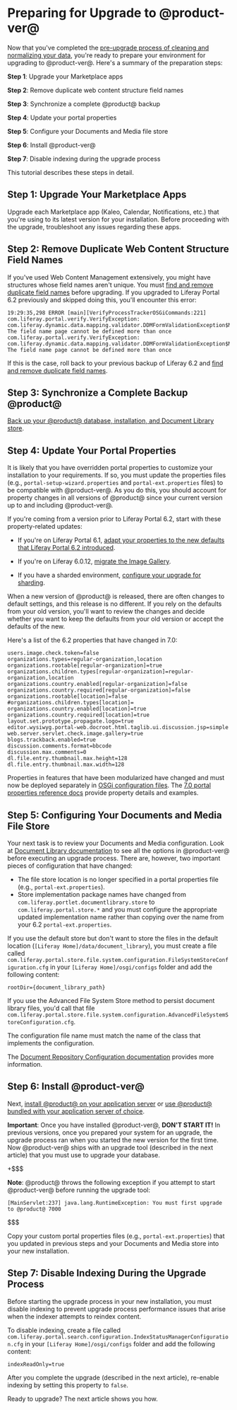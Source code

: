 # Preparing for Upgrade to @product-ver@ [](id=preparing-an-upgrade-to-liferay-7)

Now that you've completed the
[pre-upgrade process of cleaning and normalizing your data](/discover/deployment/-/knowledge_base/7-0/pre-upgrade-speed-up-the-process),
you're ready to prepare your environment for upgrading to @product-ver@. Here's
a summary of the preparation steps: 

**Step 1**: Upgrade your Marketplace apps 

**Step 2**: Remove duplicate web content structure field names

**Step 3**: Synchronize a complete @product@ backup

**Step 4**: Update your portal properties

**Step 5**: Configure your Documents and Media file store

**Step 6**: Install @product-ver@ 

**Step 7**: Disable indexing during the upgrade process

This tutorial describes these steps in detail. 

## Step 1: Upgrade Your Marketplace Apps [](id=step-1-upgrade-your-marketplace-apps)

Upgrade each Marketplace app (Kaleo, Calendar, Notifications, etc.) that you're
using to its latest version for your installation. Before proceeding with the
upgrade, troubleshoot any issues regarding these apps. 

## Step 2: Remove Duplicate Web Content Structure Field Names [](id=step-2-remove-duplicate-web-content-structure-field-namesidstep-2-remove-du)

If you've used Web Content Management extensively, you might have structures
whose field names aren't unique. You must 
[find and remove duplicate field names](/discover/deployment/-/knowledge_base/6-2/upgrading-liferay#find-and-remove-duplicate-field-names)
before upgrading. If you upgraded to Liferay Portal 6.2 previously and skipped doing this, you'll encounter this error: 

    19:29:35,298 ERROR [main][VerifyProcessTrackerOSGiCommands:221] com.liferay.portal.verify.VerifyException: com.liferay.dynamic.data.mapping.validator.DDMFormValidationException$MustNotDuplicateFieldName: The field name page cannot be defined more than once
    com.liferay.portal.verify.VerifyException: com.liferay.dynamic.data.mapping.validator.DDMFormValidationException$MustNotDuplicateFieldName: The field name page cannot be defined more than once
 
If this is the case, roll back to your previous backup of Liferay 6.2 and 
[find and remove duplicate field names](/discover/deployment/-/knowledge_base/6-2/upgrading-liferay#find-and-remove-duplicate-field-names). 

## Step 3: Synchronize a Complete Backup @product@ [](id=step-2-synchronize-a-complete-backup-product)

[Back up your @product@ database, installation, and Document Library store](/discover/deployment/-/knowledge_base/7-0/backing-up-a-liferay-installation). 

## Step 4: Update Your Portal Properties [](id=step-4-update-your-portal-properties)

It is likely that you have overridden portal properties to customize your
installation to your requirements. If so, you must update the properties files
(e.g., `portal-setup-wizard.properties` and `portal-ext.properties` files) to be
compatible with @product-ver@. As you do this, you should account for property
changes in all versions of @product@ since your current version up to and
including @product-ver@.

If you're coming from a version prior to Liferay Portal 6.2, start with
these property-related updates:

-   If you're on Liferay Portal 6.1,
    [adapt your properties to the new defaults that Liferay Portal 6.2 introduced](/discover/deployment/-/knowledge_base/6-2/upgrading-liferay#review-the-liferay-6). 

-   If you're on Liferay 6.0.12, 
    [migrate the Image Gallery](/discover/deployment/-/knowledge_base/6-2/upgrading-liferay#migrate-your-image-gallery-images).

-   If you have a sharded environment,
    [configure your upgrade for sharding](/discover/deployment/-/knowledge_base/7-0/upgrading-sharded-environment).

When a new version of @product@ is released, there are often changes to default
settings, and this release is no different. If you rely on the defaults from
your old version, you'll want to review the changes and decide whether you want
to keep the defaults from your old version or accept the defaults of the new. 

Here's a list of the 6.2 properties that have changed in 7.0: 
    
    users.image.check.token=false
    organizations.types=regular-organization,location
    organizations.rootable[regular-organization]=true
    organizations.children.types[regular-organization]=regular-organization,location
    organizations.country.enabled[regular-organization]=false
    organizations.country.required[regular-organization]=false
    organizations.rootable[location]=false
    #organizations.children.types[location]=
    organizations.country.enabled[location]=true
    organizations.country.required[location]=true
    layout.set.prototype.propagate.logo=true
    editor.wysiwyg.portal-web.docroot.html.taglib.ui.discussion.jsp=simple
    web.server.servlet.check.image.gallery=true
    blogs.trackback.enabled=true
    discussion.comments.format=bbcode
    discussion.max.comments=0
    dl.file.entry.thumbnail.max.height=128
    dl.file.entry.thumbnail.max.width=128

Properties in features that have been modularized have changed and must now be
deployed separately in
[OSGi configuration files](/discover/portal/-/knowledge_base/7-0/system-settings#exporting-and-importing-configurations). 
The
[7.0 portal properties reference docs](@platform-ref@/7.0/propertiesdoc/portal.properties.html)
provide property details and examples. 

## Step 5: Configuring Your Documents and Media File Store [](id=configuring-your-documents-and-media-file-store)

Your next task is to review your Documents and Media configuration. Look at
[Document Library documentation](/discover/portal/-/knowledge_base/7-0/liferay-repository-types)
to see all the options in @product-ver@ before executing an upgrade process.
There are, however, two important pieces of configuration that have changed: 

-   The file store location is no longer specified in a portal properties file
    (e.g., `portal-ext.properties`).
-   Store implementation package names have changed from
    `com.liferay.portlet.documentlibrary.store` to `com.liferay.portal.store.*`
    and you must configure the appropriate updated implementation name rather
    than copying over the name from your 6.2 `portal-ext.properties`.

If you use the default store but don't want to store the files in the default
location (`[Liferay Home]/data/document_library`), you must create a file called
`com.liferay.portal.store.file.system.configuration.FileSystemStoreConfiguration.cfg`
in your `[Liferay Home]/osgi/configs` folder and add the following content:

    rootDir={document_library_path}

If you use the Advanced File System Store method to persist document library
files, you'd call that file
`com.liferay.portal.store.file.system.configuration.AdvancedFileSystemStoreConfiguration.cfg`.

The configuration file name must match the name of the class that implements the
configuration. 

The
[Document Repository Configuration documentation](/discover/deployment/-/knowledge_base/7-0/document-repository-configuration)
provides more information.

## Step 6: Install @product-ver@ [](id=install-the-new-version-of-product)

Next,
[install @product@ on your application server](/discover/deployment/-/knowledge_base/7-0/deploying-product)
or
[use @product@ bundled with your application server of choice](/discover/deployment/-/knowledge_base/7-0/installing-product).

**Important**: Once you have installed @product-ver@, **DON'T START IT!** In
previous versions, once you prepared your system for an upgrade, the upgrade
process ran when you started the new version for the first time. Now
@product-ver@ ships with an upgrade tool (described in the next article) that
you must use to upgrade your database.

+$$$

**Note**: @product@ throws the following exception if you attempt to start
@product-ver@ before running the upgrade tool: 

    [MainServlet:237] java.lang.RuntimeException: You must first upgrade to @product@ 7000

$$$

Copy your custom portal properties files (e.g., `portal-ext.properties`) that
you updated in previous steps and your Documents and Media store into your new
installation. 

## Step 7: Disable Indexing During the Upgrade Process [](id=disable-indexing-during-the-upgrade-process)

Before starting the upgrade process in your new installation, you must disable
indexing to prevent upgrade process performance issues that arise when the
indexer attempts to reindex content. 

To disable indexing, create a file called
`com.liferay.portal.search.configuration.IndexStatusManagerConfiguration.cfg` in
your `[Liferay Home]/osgi/configs` folder and add the following content: 

    indexReadOnly=true

After you complete the upgrade (described in the next article), re-enable
indexing by setting this property to `false`. 

Ready to upgrade? The next article shows you how. 
